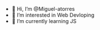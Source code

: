 - 👋 Hi, I’m @Miguel-atorres
- 👀 I’m interested in Web Devloping
- 🌱 I’m currently learning JS

<!---
Miguel-atorres/Miguel-atorres is a ✨ special ✨ repository because its `README.md` (this file) appears on your GitHub profile.
You can click the Preview link to take a look at your changes.
--->
